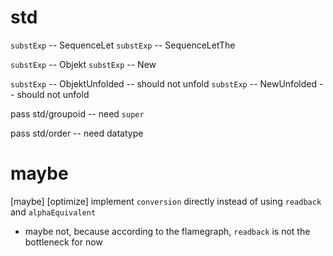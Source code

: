 # std

`substExp` -- SequenceLet
`substExp` -- SequenceLetThe

`substExp` -- Objekt
`substExp` -- New

`substExp` -- ObjektUnfolded -- should not unfold
`substExp` -- NewUnfolded -- should not unfold

pass std/groupoid -- need `super`

pass std/order -- need datatype

# maybe

[maybe] [optimize] implement `conversion` directly instead of using `readback` and `alphaEquivalent`

- maybe not, because according to the flamegraph, `readback` is not the bottleneck for now
